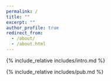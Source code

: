 ```yaml
---
permalink: /
title: ""
excerpt: ""
author_profile: true
redirect_from: 
  - /about/
  - /about.html
---
```


<span class='anchor' id='about-me'></span>
{% include_relative includes/intro.md %}

<!-- {% include_relative includes/news.md %} -->

{% include_relative includes/pub.md %}

<!-- {% include_relative includes/honers.md %} -->

<!-- {% include_relative includes/others.md %} -->

<script type='text/javascript' id='mapmyvisitors' src='https://mapmyvisitors.com/map.js?cl=080808&w=300&t=tt&d=fYCrZNCvpFifgkfasztQwZDOR21NJab0PJ5_nGtQ1XA&co=ffffff&cmo=3acc3a&cmn=ff5353&ct=808080'></script>
